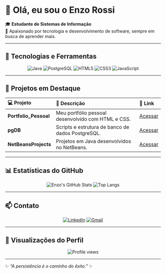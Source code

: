# 👋 Olá, eu sou o Enzo Rossi  

🎓 **Estudante de Sistemas de Informação**  
🚀 Apaixonado por tecnologia e desenvolvimento de software, sempre em busca de aprender mais.

---

## 🧠 Tecnologias e Ferramentas

<div align="center">

![Java](https://img.shields.io/badge/Java-ED8B00?style=for-the-badge&logo=openjdk&logoColor=white)
![PostgreSQL](https://img.shields.io/badge/PostgreSQL-316192?style=for-the-badge&logo=postgresql&logoColor=white)
![HTML5](https://img.shields.io/badge/HTML5-E34F26?style=for-the-badge&logo=html5&logoColor=white)
![CSS3](https://img.shields.io/badge/CSS3-1572B6?style=for-the-badge&logo=css3&logoColor=white)
![JavaScript](https://img.shields.io/badge/JavaScript-F7DF1E?style=for-the-badge&logo=javascript&logoColor=black)

</div>

---

## 🧩 Projetos em Destaque

<div align="center">

| 💻 Projeto | 🧾 Descrição | 🔗 Link |
|:--|:--|:--|
| **Portfolio_Pessoal** | Meu portfólio pessoal desenvolvido com HTML e CSS. | [Acessar](https://github.com/ERFS-Enzo/Portfolio_Pessoal) |
| **pgDB** | Scripts e estrutura de banco de dados PostgreSQL. | [Acessar](https://github.com/ERFS-Enzo/pgDB) |
| **NetBeansProjects** | Projetos em Java desenvolvidos no NetBeans. | [Acessar](https://github.com/ERFS-Enzo/NetBeansProjects) |

</div>

---

## 📊 Estatísticas do GitHub

<div align="center">

![Enzo's GitHub Stats](https://github-readme-stats.vercel.app/api?username=ERFS-Enzo&show_icons=true&theme=transparent&hide_border=true)
![Top Langs](https://github-readme-stats.vercel.app/api/top-langs/?username=ERFS-Enzo&layout=compact&theme=transparent&hide_border=true)

</div>

---

## 📫 Contato

<div align="center">

[![LinkedIn](https://img.shields.io/badge/LinkedIn-0A66C2?style=for-the-badge&logo=linkedin&logoColor=white)](https://www.linkedin.com/in/enzo-rossi-ferreira-de-souza-6b734b354/)
[![Gmail](https://img.shields.io/badge/Gmail-D14836?style=for-the-badge&logo=gmail&logoColor=white)](mailto:enzoroossifs@gmail.com)

</div>

---

## 👀 Visualizações do Perfil

<div align="center">

![Profile views](https://komarev.com/ghpvc/?username=ERFS-Enzo&color=blue&style=for-the-badge)

</div>

---

✨ _“A persistência é o caminho do êxito.”_ ✨